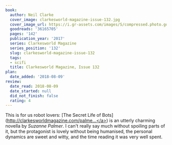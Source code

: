 ```yaml
---
book:
  author: Neil Clarke
  cover_image: clarkesworld-magazine-issue-132.jpg
  cover_image_url: https://i.gr-assets.com/images/S/compressed.photo.goodreads.com/books/1504312246l/36165705._SX98_.jpg
  goodreads: '36165705'
  pages: '142'
  publication_year: '2017'
  series: Clarkesworld Magazine
  series_position: '132'
  slug: clarkesworld-magazine-issue-132
  tags:
  - scifi
  title: Clarkesworld Magazine, Issue 132
plan:
  date_added: '2018-08-09'
review:
  date_read: 2018-08-09
  date_started: null
  did_not_finish: false
  rating: 4
---
```


This is for us robot lovers: [The Secret Life of Bots](<a target="_blank" href="http://clarkesworldmagazine.com/palmer_09_17/" rel="nofollow">http://clarkesworldmagazine.com/palme...</a>) is an utterly charming novella by *Suzanne Palmer*. I can't really say much without spoiling parts of it, but the protagonist is lovely without being humanised, the personal dynamics are sweet and witty, and the time reading it was very well spent.
